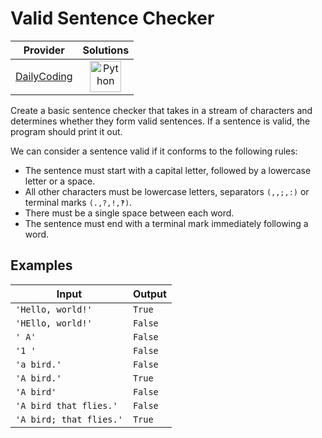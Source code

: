 # Valid Sentence Checker

<!-- INFO TABLE BEGIN -->

| Provider                                              | Solutions                                                                                                                                        |
| :---------------------------------------------------: | :----------------------------------------------------------------------------------------------------------------------------------------------: |
| [DailyCoding](../../../docs/providers/DailyCoding.md) | [<img src="https://res.cloudinary.com/rascaltwo/image/upload/v1631924087/python_xzdlti.svg" alt="Python" title="Python" width="50" />](solve.py) |

<!-- INFO TABLE END -->

Create a basic sentence checker that takes in a stream of characters and determines whether they form valid sentences. If a sentence is valid, the program should print it out.

We can consider a sentence valid if it conforms to the following rules:

- The sentence must start with a capital letter, followed by a lowercase letter or a space.
- All other characters must be lowercase letters, separators `(,,;,:)` or terminal marks `(.,?,!,‽)`.
- There must be a single space between each word.
- The sentence must end with a terminal mark immediately following a word.

## Examples

| Input                   | Output  |
| ----------------------- | ------- |
| `'Hello, world!'`       | `True`  |
| `'HEllo, world!'`       | `False` |
| `' A'`                  | `False` |
| `'1 '`                  | `False` |
| `'a bird.'`             | `False` |
| `'A bird.'`             | `True`  |
| `'A bird'`              | `False` |
| `'A bird that flies.'`  | `False` |
| `'A bird; that flies.'` | `True`  |
